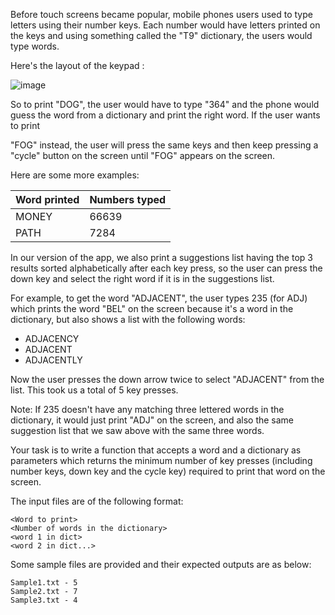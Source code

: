 Before touch screens became popular, mobile phones users used to type letters using their number keys. Each number would have letters printed on the keys and using something called the "T9" dictionary, the users would type words.

Here's the layout of the keypad :

![image](https://user-images.githubusercontent.com/1707078/38416282-de2985ac-39b1-11e8-8135-3f1b59cc9c50.png)

So to print "DOG", the user would have to type "364" and the phone would guess the word from a dictionary and print the right word. If the user wants to print

"FOG" instead, the user will press the same keys and then keep pressing a "cycle" button on the screen until "FOG" appears on the screen.

Here are some more examples:

|Word printed|Numbers typed|
|------------|-------------|
|MONEY       |66639        |
|PATH        |7284         |

In our version of the app, we also print a suggestions list having the top 3 results sorted alphabetically after each key press, so the user can press the down key and select the right word if it is in the suggestions list.

For example, to get the word "ADJACENT", the user types 235 (for ADJ) which prints the word "BEL" on the screen because it's a word in the dictionary, but also shows a list with the following words:

* ADJACENCY
* ADJACENT
* ADJACENTLY

Now the user presses the down arrow twice to select "ADJACENT" from the list. This took us a total of 5 key presses.

Note: If 235 doesn't have any matching three lettered words in the dictionary, it would just print "ADJ" on the screen, and also the same suggestion list that we saw above with the same three words.

Your task is to write a function that accepts a word and a dictionary as parameters which returns the minimum number of key presses (including number keys, down key and the cycle key) required to print that word on the screen.

The input files are of the following format:

```
<Word to print>
<Number of words in the dictionary>
<word 1 in dict>
<word 2 in dict...>
```

Some sample files are provided and their expected outputs are as below:

```
Sample1.txt - 5
Sample2.txt - 7
Sample3.txt - 4
```
